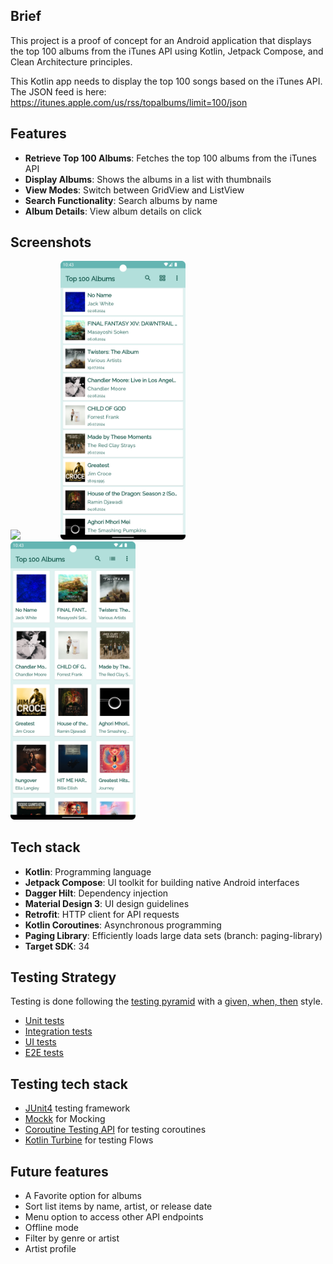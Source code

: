 ## Brief
This project is a proof of concept for an Android application that displays the top 100 albums from the iTunes API using Kotlin, Jetpack Compose, and Clean Architecture principles.

This Kotlin app needs to display the top 100 songs based on the iTunes API. The JSON feed is here: https://itunes.apple.com/us/rss/topalbums/limit=100/json

## Features
- **Retrieve Top 100 Albums**: Fetches the top 100 albums from the iTunes API
- **Display Albums**: Shows the albums in a list with thumbnails
- **View Modes**: Switch between GridView and ListView
- **Search Functionality**: Search albums by name
- **Album Details**: View album details on click

## Screenshots

<img src="markdown_images/knockoffspotify.gif" width="200"> &emsp;&emsp;&emsp;&emsp; <img src="markdown_images/screenshot1.png" width="200">&emsp;&emsp;&emsp;&emsp;<img src="markdown_images/screenshot2.png" width="200"> 

## Tech stack
- **Kotlin**: Programming language
- **Jetpack Compose**: UI toolkit for building native Android interfaces
- **Dagger Hilt**: Dependency injection
- **Material Design 3**: UI design guidelines
- **Retrofit**: HTTP client for API requests
- **Kotlin Coroutines**: Asynchronous programming
- **Paging Library**: Efficiently loads large data sets (branch: paging-library)
- **Target SDK**: 34

## Testing Strategy
Testing is done following the [testing pyramid](https://martinfowler.com/articles/practical-test-pyramid.html#TheTestPyramid) with a [given, when, then](https://martinfowler.com/bliki/GivenWhenThen.html) style.
- [Unit tests](app/src/test)
- [Integration tests](app/src/androidTest/java/com/example/knockoffspotify)
- [UI tests](app/src/androidTest/java/com/example/knockoffspotify/ui)
- [E2E tests](app/src/androidTest/java/com/example/knockoffspotify/FlowIntegrationTest.kt)

## Testing tech stack
- [JUnit4](https://junit.org/junit4/) testing framework
- [Mockk](https://mockk.io/) for Mocking
- [Coroutine Testing API](https://kotlinlang.org/api/kotlinx.coroutines/kotlinx-coroutines-test/) for testing coroutines
- [Kotlin Turbine](https://github.com/cashapp/turbine) for testing Flows

## Future features
- A Favorite option for albums
- Sort list items by name, artist, or release date
- Menu option to access other API endpoints
- Offline mode
- Filter by genre or artist
- Artist profile